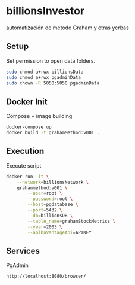 # billionsInvestor
automatización de método Graham y otras yerbas

## Setup

Set permission to open data folders.

```bash
sudo chmod a+rwx billionsData
sudo chmod a+rwx pgadminData
sudo chown -R 5050:5050 pgadminData
```
## Docker Init

Compose + image building

```bash
docker-compose up
docker build -t grahamMethod:v001 .
```

## Execution

Execute script

```bash
docker run -it \
    --network=billionsNetwork \
    grahammethod:v001 \
        --user=root \
        --password=root \
        --host=pgdatabase \
        --port=5432 \
        --db=billionsDB \
        --table_name=grahamStockMetrics \
        --year=2003 \
        --aplhaVantageApi=APIKEY
```

## Services

PgAdmin
```bash
http://localhost:8080/browser/
```